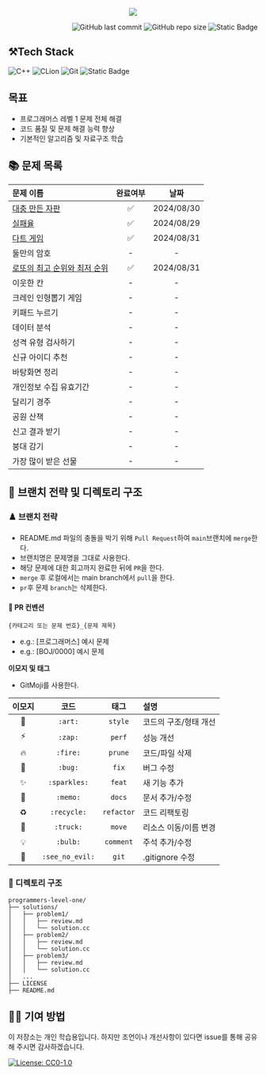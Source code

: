 <p align='center'>
    <img src=https://capsule-render.vercel.app/api?type=waving&height=210&color=gradient&text=프로그래머스%20연습문제&textBg=false&fontColor=FFFFFF&desc=레벨1&descAlign=91&descAlignY=58&descSize=30">
</p>
<div align="right">

![GitHub last commit](https://img.shields.io/github/last-commit/gobad820/programmers-level-one)
![GitHub repo size](https://img.shields.io/github/repo-size/gobad820/programmers-level-one)
![Static Badge](https://img.shields.io/badge/programmers-level_one-orange)

</div>

## ⚒️Tech Stack

![C++](https://img.shields.io/badge/C++-00599C?style=for-the-badge&logo=c%2B%2B&logoColor=white&style=flat)
![CLion](https://img.shields.io/badge/CLion-000000?style=for-the-badge&logo=clion&logoColor=white&style=flat)
![Git](https://img.shields.io/badge/Git-F05032?style=for-the-badge&logo=git&logoColor=white&style=flat)
![Static Badge](https://img.shields.io/badge/programmers-level_one-blue)

## 목표

- 프로그래머스 레벨 1 문제 전체 해결
- 코드 품질 및 문제 해결 능력 향상
- 기본적인 알고리즘 및 자료구조 학습

## 📚 문제 목록

| 문제 이름                                                                                                                                                                                                                        | 완료여부 |     날짜     |
|:-----------------------------------------------------------------------------------------------------------------------------------------------------------------------------------------------------------------------------|:----:|:----------:|
| [대충 만든 자판](https://github.com/gobad820/programmers-level-one/blob/main/solutions/%EB%8C%80%EC%B6%A9%20%EB%A7%8C%EB%93%A0%20%EC%9E%90%ED%8C%90/review.md)                                                                     |  ✅   | 2024/08/30 |
| [실패율](https://github.com/gobad820/programmers-level-one/blob/main/solutions/%EC%8B%A4%ED%8C%A8%EC%9C%A8/review.md)                                                                                                           |  ✅   | 2024/08/29 |
| [다트 게임](https://github.com/gobad820/programmers-level-one/blob/main/solutions/%EB%8B%A4%ED%8A%B8%20%EA%B2%8C%EC%9E%84/review.md)                                                                                             |  ✅   | 2024/08/31 |
| 둘만의 암호                                                                                                                                                                                                                       |  -   |     -      |
| [로또의 최고 순위와 최저 순위](https://github.com/gobad820/programmers-level-one/blob/main/solutions/%EB%A1%9C%EB%98%90%EC%9D%98%20%EC%B5%9C%EA%B3%A0%20%EC%88%9C%EC%9C%84%EC%99%80%20%EC%B5%9C%EC%A0%80%20%EC%88%9C%EC%9C%84/review.md) |  ✅   | 2024/08/31 |
| 이웃한 칸                                                                                                                                                                                                                        |  -   |     -      |
| 크레인 인형뽑기 게임                                                                                                                                                                                                                  |  -   |     -      |
| 키패드 누르기                                                                                                                                                                                                                      |  -   |     -      |
| 데이터 분석                                                                                                                                                                                                                       |  -   |     -      |
| 성격 유형 검사하기                                                                                                                                                                                                                   |  -   |     -      |
| 신규 아이디 추천                                                                                                                                                                                                                    |  -   |     -      |
| 바탕화면 정리                                                                                                                                                                                                                      |  -   |     -      |
| 개인정보 수집 유효기간                                                                                                                                                                                                                 |  -   |     -      |
| 달리기 경주                                                                                                                                                                                                                       |  -   |     -      |
| 공원 산책                                                                                                                                                                                                                        |  -   |     -      |
| 신고 결과 받기                                                                                                                                                                                                                     |  -   |     -      |
| 붕대 감기                                                                                                                                                                                                                        |  -   |     -      |
| 가장 많이 받은 선물                                                                                                                                                                                                                  |  -   |     -      |

## 🌳 브랜치 전략 및 디렉토리 구조

### ♟️ 브랜치 전략

- README.md 파일의 충돌을 박기 위해 `Pull Request`하여 `main`브랜치에 `merge`한다.
- 브랜치명은 문제명을 그대로 사용한다.
- 해당 문제에 대한 회고까지 완료한 뒤에 `PR`을 한다.
- `merge` 후 로컬에서는 main branch에서 `pull`을 한다.
- `pr`후 문제 `branch`는 삭제한다.

#### 🔖 PR 컨벤션

`{카테고리 또는 문제 번호}_{문제 제목}`

- e.g.: [프로그래머스] 예시 문제
- e.g.: [BOJ/0000] 예시 문제

**이모지 및 태그**

- GitMoji를 사용한다.

| 이모지 | 코드 | 태그 | 설명 |
|:---:|:---:|:---:|:---|
| 🎨 | `:art:` | `style` | 코드의 구조/형태 개선 |
| ⚡️ | `:zap:` | `perf` | 성능 개선 |
| 🔥 | `:fire:` | `prune` | 코드/파일 삭제 |
| 🐛 | `:bug:` | `fix` | 버그 수정 |
| ✨ | `:sparkles:` | `feat` | 새 기능 추가 |
| 📝 | `:memo:` | `docs` | 문서 추가/수정 |
| ♻️ | `:recycle:` | `refactor` | 코드 리팩토링 |
| 🚚 | `:truck:` | `move` | 리소스 이동/이름 변경 |
| 💡 | `:bulb:` | `comment` | 주석 추가/수정 |
| 🙈 | `:see_no_evil:` | `git` | .gitignore 수정 |

### 📂 디렉토리 구조

```
programmers-level-one/
├── solutions/
│   ├── problem1/
│   │   ├── review.md
│   │   └── solution.cc
│   ├── problem2/
│   │   ├── review.md
│   │   └── solution.cc
│   ├── problem3/
│   │   ├── review.md
│   │   └── solution.cc
│   ...
├── LICENSE
├── README.md
```

## 🙋‍♂️ 기여 방법

이 저장소는 개인 학습용입니다. 하지만 조언이나 개선사항이 있다면 issue를 통해 공유해 주시면 감사하겠습니다.

[![License: CC0-1.0](https://img.shields.io/badge/License-CC0%201.0-lightgrey.svg)](http://creativecommons.org/publicdomain/zero/1.0/)
